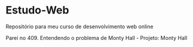 # Estudo-Web
Repositório para meu curso de desenvolvimento web online

Parei no 409. Entendendo o problema de Monty Hall - Projeto: Monty Hall
